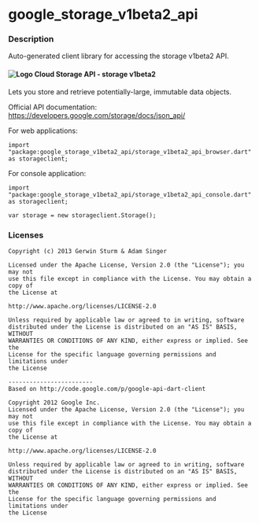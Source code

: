 # google_storage_v1beta2_api

### Description

Auto-generated client library for accessing the storage v1beta2 API.

#### ![Logo](https://www.google.com/images/icons/product/cloud_storage-16.png) Cloud Storage API - storage v1beta2

Lets you store and retrieve potentially-large, immutable data objects.

Official API documentation: https://developers.google.com/storage/docs/json_api/

For web applications:
```
import "package:google_storage_v1beta2_api/storage_v1beta2_api_browser.dart" as storageclient;
```

For console application:
```
import "package:google_storage_v1beta2_api/storage_v1beta2_api_console.dart" as storageclient;
```

```
var storage = new storageclient.Storage();
```

### Licenses

```
Copyright (c) 2013 Gerwin Sturm & Adam Singer

Licensed under the Apache License, Version 2.0 (the "License"); you may not
use this file except in compliance with the License. You may obtain a copy of
the License at

http://www.apache.org/licenses/LICENSE-2.0

Unless required by applicable law or agreed to in writing, software
distributed under the License is distributed on an "AS IS" BASIS, WITHOUT
WARRANTIES OR CONDITIONS OF ANY KIND, either express or implied. See the
License for the specific language governing permissions and limitations under
the License

------------------------
Based on http://code.google.com/p/google-api-dart-client

Copyright 2012 Google Inc.
Licensed under the Apache License, Version 2.0 (the "License"); you may not
use this file except in compliance with the License. You may obtain a copy of
the License at

http://www.apache.org/licenses/LICENSE-2.0

Unless required by applicable law or agreed to in writing, software
distributed under the License is distributed on an "AS IS" BASIS, WITHOUT
WARRANTIES OR CONDITIONS OF ANY KIND, either express or implied. See the
License for the specific language governing permissions and limitations under
the License

```
